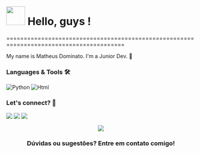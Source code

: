 <h1><img src="https://media.tenor.com/2100NQHbjV8AAAAi/shadow.gif" width="50"/> Hello, guys ! </h1>
========================================================================================

My name is Matheus Dominato. I'm a Junior Dev.  👻

### Languages & Tools 🛠  
![Python](https://img.shields.io/badge/-Python-05122A?style=flat&color=blue)&nbsp;![Html](https://img.shields.io/badge/-Html-05122A?style=flat&color=red)&nbsp;


### Let's connect? 🤝 
 
<a href="[https://www.youtube.com/channel/UCyBFm9jfldpcirVP_YFU9Pw](https://www.youtube.com/@MatheusDominato_)"><img src="https://img.shields.io/badge/YouTube-FF0000?style=for-the-badge&logo=youtube&logoColor=white"/></a>
<a href="https://www.instagram.com/mthdominato_fx/"><img src="https://img.shields.io/badge/Instagram-E4405F?style=for-the-badge&logo=instagram&logoColor=white"/></a>
<a href="mailto:dominatomatheus06@gmail.com"><img src="https://img.shields.io/badge/Gmail-D14836?style=for-the-badge&logo=gmail&logoColor=white"/></a>

<p align="center"><img src="https://media.tenor.com/2100NQHbjV8AAAAi/shadow.gif"/></p>  <h3 align="center">Dúvidas ou sugestões? Entre em contato comigo! </h3></p>
